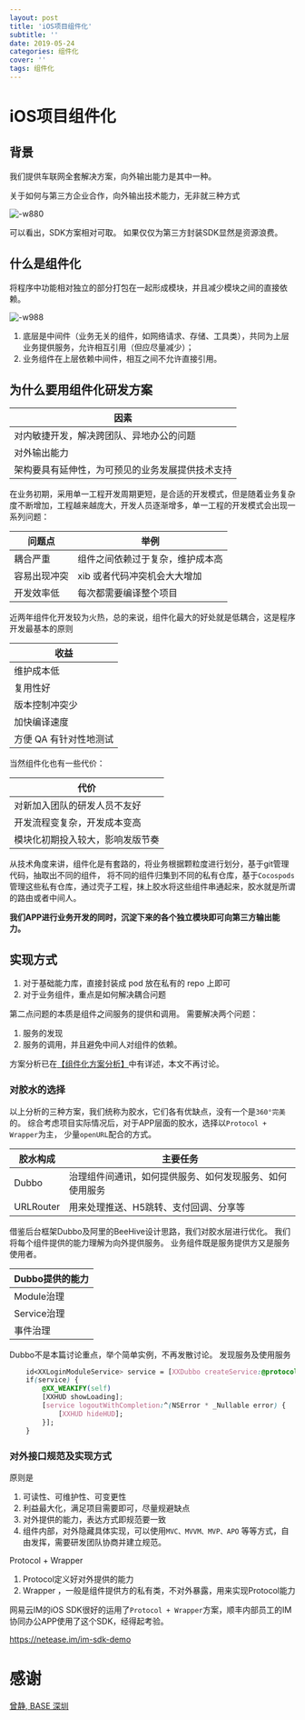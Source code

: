 ```yaml
---
layout: post
title: 'iOS项目组件化'
subtitle: ''
date: 2019-05-24
categories: 组件化
cover: ''
tags: 组件化 
---
```

# iOS项目组件化

## 背景

我们提供车联网全套解决方案，向外输出能力是其中一种。

关于如何与第三方企业合作，向外输出技术能力，无非就三种方式

![-w880](../../../assets/img/15585972932633/15586745399154.jpg)


可以看出，SDK方案相对可取。
如果仅仅为第三方封装SDK显然是资源浪费。

## 什么是组件化

将程序中功能相对独立的部分打包在一起形成模块，并且减少模块之间的直接依赖。

![-w988](../../../assets/img/15585972932633/15586141437452.jpg)

1. 底层是中间件（业务无关的组件，如网络请求、存储、工具类），共同为上层业务提供服务，允许相互引用（但应尽量减少）；
2. 业务组件在上层依赖中间件，相互之间不允许直接引用。



## 为什么要用组件化研发方案

| 因素 |
| --- |
| 对内敏捷开发，解决跨团队、异地办公的问题 |
| 对外输出能力 |
| 架构要具有延伸性，为可预见的业务发展提供技术支持 |

在业务初期，采用单一工程开发周期更短，是合适的开发模式，但是随着业务复杂度不断增加，工程越来越庞大，开发人员逐渐增多，单一工程的开发模式会出现一系列问题：

| 问题点 | 举例 |
| --- | --- |
| 耦合严重 | 组件之间依赖过于复杂，维护成本高 |
| 容易出现冲突 | xib 或者代码冲突机会大大增加 |
| 开发效率低 | 每次都需要编译整个项目 |

近两年组件化开发较为火热，总的来说，组件化最大的好处就是低耦合，这是程序开发最基本的原则

| 收益 |
| --- |
| 维护成本低 |
| 复用性好 |
| 版本控制冲突少 |
| 加快编译速度 |
| 方便 QA 有针对性地测试 |

当然组件化也有一些代价：

| 代价 |
| --- |
| 对新加入团队的研发人员不友好 |
| 开发流程变复杂，开发成本变高 |
| 模块化初期投入较大，影响发版节奏 |


从技术角度来讲，组件化是有套路的，将业务根据颗粒度进行划分，基于git管理代码，抽取出不同的组件， 将不同的组件归集到不同的私有仓库，基于`Cocospods` 管理这些私有仓库，通过壳子工程，抹上胶水将这些组件串通起来，胶水就是所谓的路由或者中间人。

**我们APP进行业务开发的同时，沉淀下来的各个独立模块即可向第三方输出能力。**

## 实现方式

1. 对于基础能力库，直接封装成 pod 放在私有的 repo 上即可
2. 对于业务组件，重点是如何解决耦合问题

第二点问题的本质是组件之间服务的提供和调用。
需要解决两个问题：
1. 服务的发现
2. 服务的调用，并且避免中间人对组件的依赖。

方案分析已在[【组件化方案分析】](https://action121.github.io/2019/05/24/%E7%BB%84%E4%BB%B6%E5%8C%96%E6%96%B9%E6%A1%88%E5%88%86%E6%9E%90.html)中有详述，本文不再讨论。



### 对胶水的选择

以上分析的三种方案，我们统称为胶水，它们各有优缺点，没有一个是`360°完美`的。
综合考虑项目实际情况后，对于APP层面的胶水，选择以`Protocol + Wrapper`为主， 少量`openURL`配合的方式。

| 胶水构成 | 主要任务 |
| --- | --- |
| Dubbo | 治理组件间通讯，如何提供服务、如何发现服务、如何使用服务 |
| URLRouter | 用来处理推送、H5跳转、支付回调、分享等 |

借鉴后台框架Dubbo及阿里的BeeHive设计思路，我们对胶水层进行优化。
我们将每个组件提供的能力理解为向外提供服务。
业务组件既是服务提供方又是服务使用者。

| Dubbo提供的能力 |
| --- |
| Module治理 |
| Service治理 |
| 事件治理 |

Dubbo不是本篇讨论重点，举个简单实例，不再发散讨论。
发现服务及使用服务

```css
    id<XXLoginModuleService> service = [XXDubbo createService:@protocol(XXLoginModuleService)];
    if(service) {
        @XX_WEAKIFY(self)
        [XXHUD showLoading];
        [service logoutWithCompletion:^(NSError * _Nullable error) {
            [XXHUD hideHUD];
        }];
    }
```

### 对外接口规范及实现方式

原则是

1. 可读性、可维护性、可变更性
2. 利益最大化，满足项目需要即可，尽量规避缺点
3. 对外提供的能力，表达方式即规范要一致
4. 组件内部，对外隐藏具体实现，可以使用`MVC、MVVM、MVP、APO` 等等方式，自由发挥，需要研发团队协商并建立规范。

Protocol + Wrapper

1. Protocol定义好对外提供的能力
2. Wrapper ，一般是组件提供方的私有类，不对外暴露，用来实现Protocol能力

网易云IM的iOS SDK很好的运用了`Protocol + Wrapper`方案，顺丰内部员工的IM协同办公APP使用了这个SDK，经得起考验。

<a href='https://netease.im/im-sdk-demo' target='_blank'>https://netease.im/im-sdk-demo</a>




# 感谢
[曾静,    BASE 深圳](https://blog.devzeng.com/#blog)
